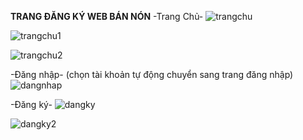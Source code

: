 **TRANG ĐĂNG KÝ WEB BÁN NÓN**
-Trang Chủ-
![trangchu](https://github.com/phinhannguyen04/ct188_web/assets/144946023/eba5c0ec-11e2-4906-a8c7-7a5241947d8f)

![trangchu1](https://github.com/phinhannguyen04/ct188_web/assets/144946023/c3c8077e-56e1-4592-843b-c0b532376823)

![trangchu2](https://github.com/phinhannguyen04/ct188_web/assets/144946023/905cd7cc-1b9a-40c5-bb93-2e4db7945365)


-Đăng nhập-
(chọn tài khoản tự động chuyển sang trang đăng nhập)
![dangnhap](https://github.com/phinhannguyen04/ct188_web/assets/144946023/a458d710-7973-432b-8b06-184b56a2535b)


-Đăng ký-
![dangky](https://github.com/phinhannguyen04/ct188_web/assets/144946023/da51fc58-3dc8-4705-87b2-7c3eec7b6d55)

![dangky2](https://github.com/phinhannguyen04/ct188_web/assets/144946023/68ddb0f7-b4fa-43b7-af40-bcad3ecd6d20)






